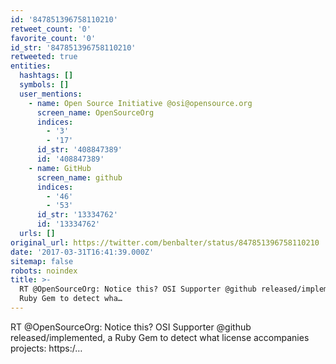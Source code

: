 ```yaml
---
id: '847851396758110210'
retweet_count: '0'
favorite_count: '0'
id_str: '847851396758110210'
retweeted: true
entities:
  hashtags: []
  symbols: []
  user_mentions:
    - name: Open Source Initiative @osi@opensource.org
      screen_name: OpenSourceOrg
      indices:
        - '3'
        - '17'
      id_str: '408847389'
      id: '408847389'
    - name: GitHub
      screen_name: github
      indices:
        - '46'
        - '53'
      id_str: '13334762'
      id: '13334762'
  urls: []
original_url: https://twitter.com/benbalter/status/847851396758110210
date: '2017-03-31T16:41:39.000Z'
sitemap: false
robots: noindex
title: >-
  RT @OpenSourceOrg: Notice this? OSI Supporter @github released/implemented, a
  Ruby Gem to detect wha…
---
```


RT @OpenSourceOrg: Notice this? OSI Supporter @github released/implemented, a Ruby Gem to detect what license accompanies projects: https:/…